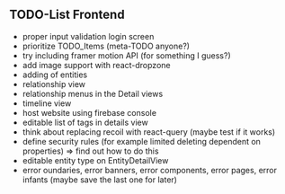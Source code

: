 ## TODO-List Frontend

- proper input validation login screen
- prioritize TODO_Items (meta-TODO anyone?)
- try including framer motion API (for something I guess?)
- add image support with react-dropzone
- adding of entities
- relationship view
- relationship menus in the Detail views
- timeline view
- host website using firebase console
- editable list of tags in details view
- think about replacing recoil with react-query (maybe test if it works)
- define security rules (for example limited deleting dependent on properties) => find out how to do this
- editable entity type on EntityDetailView
- error oundaries, error banners, error components, error pages, error infants (maybe save the last one for later)
